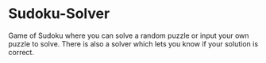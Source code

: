# Sudoku-Solver
Game of Sudoku where you can solve a random puzzle or input your own puzzle to solve. There is also a solver which lets you know if your solution is correct.
